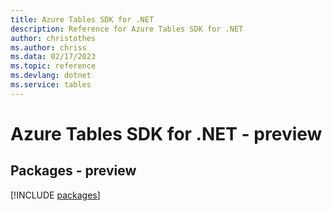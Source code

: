 ```yaml
---
title: Azure Tables SDK for .NET
description: Reference for Azure Tables SDK for .NET
author: christothes
ms.author: chriss
ms.data: 02/17/2023
ms.topic: reference
ms.devlang: dotnet
ms.service: tables
---
```

# Azure Tables SDK for .NET - preview
## Packages - preview
[!INCLUDE [packages](tables-index.md)]